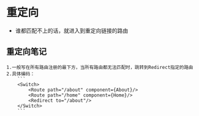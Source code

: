 # 重定向
- 谁都匹配不上的话，就进入到重定向链接的路由

## 重定向笔记
    1.一般写在所有路由注册的最下方，当所有路由都无法匹配时，跳转到Redirect指定的路由
    2.具体编码：
        ```
        <Switch>
            <Route path="/about" component={About}/>
            <Route path="/home" component={Home}/>
            <Redirect to="/about"/>
        </Switch>
        ```

